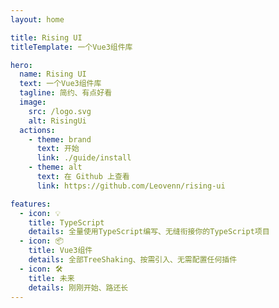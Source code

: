 ```yaml
---
layout: home

title: Rising UI
titleTemplate: 一个Vue3组件库

hero:
  name: Rising UI
  text: 一个Vue3组件库
  tagline: 简约、有点好看
  image:
    src: /logo.svg
    alt: RisingUi
  actions:
    - theme: brand
      text: 开始
      link: ./guide/install
    - theme: alt
      text: 在 Github 上查看
      link: https://github.com/Leovenn/rising-ui

features:
  - icon: 💡
    title: TypeScript
    details: 全量使用TypeScript编写、无缝衔接你的TypeScript项目
  - icon: 📦
    title: Vue3组件
    details: 全部TreeShaking、按需引入、无需配置任何插件
  - icon: 🛠️
    title: 未来
    details: 刚刚开始、路还长
---
```

